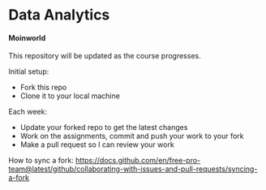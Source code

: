 # Data Analytics 
#### Moinworld

This repository will be updated as the course progresses.  

Initial setup: 
- Fork this repo
- Clone it to your local machine

Each week: 
- Update your forked repo to get the latest changes
- Work on the assignments, commit and push your work to your fork
- Make a pull request so I can review your work

How to sync a fork: https://docs.github.com/en/free-pro-team@latest/github/collaborating-with-issues-and-pull-requests/syncing-a-fork
